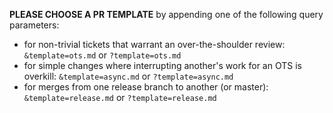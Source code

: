 **PLEASE CHOOSE A PR TEMPLATE** by appending one of the following query parameters:
- for non-trivial tickets that warrant an over-the-shoulder review: `&template=ots.md` or `?template=ots.md`
- for simple changes where interrupting another's work for an OTS is overkill: `&template=async.md` or `?template=async.md`
- for merges from one release branch to another (or master): `&template=release.md` or `?template=release.md`
